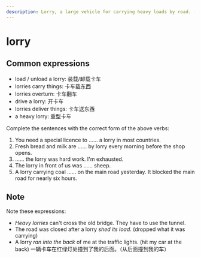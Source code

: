 ```yaml
---
description: Lorry, a large vehicle for carrying heavy loads by road. (卡车；货运汽车)
---
```


# lorry

## Common expressions

- load / unload a lorry: 装载/卸载卡车
- lorries carry things: 卡车载东西
- lorries overturn: 卡车翻车
- drive a lorry: 开卡车
- lorries deliver things: 卡车送东西
- a heavy lorry: 重型卡车

Complete the sentences with the correct form of the above verbs:

1. You need a special licence to ...... a lorry in most countries.
2. Fresh bread and milk are ...... by lorry every morning before the shop opens.
3. ...... the lorry was hard work. I'm exhausted.
4. The lorry in front of us was ...... sheep.
5. A lorry carrying coal ...... on the main road yesterday. It blocked the main road for nearly six hours.

## Note

Note these expressions:

- *Heavy lorries* can't cross the old bridge. They have to use the tunnel.
- The road was closed after a lorry *shed its load*. (dropped what it was carrying)
- A lorry *ran into the back* of me at the traffic lights. (hit my car at the back) 一辆卡车在红绿灯处撞到了我的后面。（从后面撞到我的车）
